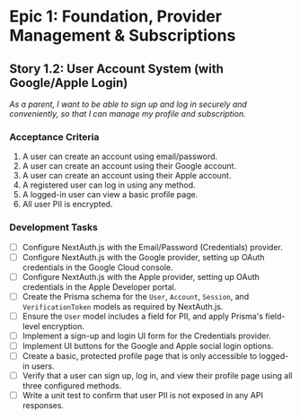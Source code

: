# Epic 1: Foundation, Provider Management & Subscriptions
## Story 1.2: User Account System (with Google/Apple Login)

*As a parent, I want to be able to sign up and log in securely and conveniently, so that I can manage my profile and subscription.*

### Acceptance Criteria
1. A user can create an account using email/password.
2. A user can create an account using their Google account.
3. A user can create an account using their Apple account.
4. A registered user can log in using any method.
5. A logged-in user can view a basic profile page.
6. All user PII is encrypted.

### Development Tasks
- [ ] Configure NextAuth.js with the Email/Password (Credentials) provider.
- [ ] Configure NextAuth.js with the Google provider, setting up OAuth credentials in the Google Cloud console.
- [ ] Configure NextAuth.js with the Apple provider, setting up OAuth credentials in the Apple Developer portal.
- [ ] Create the Prisma schema for the `User`, `Account`, `Session`, and `VerificationToken` models as required by NextAuth.js.
- [ ] Ensure the `User` model includes a field for PII, and apply Prisma's field-level encryption.
- [ ] Implement a sign-up and login UI form for the Credentials provider.
- [ ] Implement UI buttons for the Google and Apple social login options.
- [ ] Create a basic, protected profile page that is only accessible to logged-in users.
- [ ] Verify that a user can sign up, log in, and view their profile page using all three configured methods.
- [ ] Write a unit test to confirm that user PII is not exposed in any API responses.
